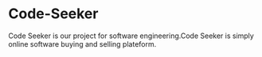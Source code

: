 # Code-Seeker
Code Seeker is our project for software engineering.Code Seeker is simply online software buying and selling plateform.
